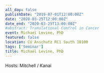 ```yaml
---
all_day: false
publishDate: "2019-07-01T12:00:00Z"
date: "2020-03-25T12:00:00Z"
date_end: "2020-03-25T13:00:00Z"
#abstract: Translational Control in Cancer
event: Michael Levine, PhD  
featured: false
location: CU Anschutz RC1 South 10100 
tags: ['Seminar']
title: Michael Levine, PhD  
---
```

Hosts: Mitchell / Kanai 

